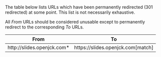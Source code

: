 The table below lists URLs which have been permanently redirected (301
redirected) at some point. This list is not necessarily exhaustive.

All *From* URLs should be considered unusable except to permanently redirect to
the corresponding *To* URLs.

<table>
    <thead>
        <tr>
            <th>From</th>
            <th>To</th>
        </tr>
    </thead>
    <tbody>
        <tr>
            <td>http://slides.openjck.com*</td>
            <td>https://slides.openjck.com[match]</td>
        </tr>
    </tbody>
</table>
